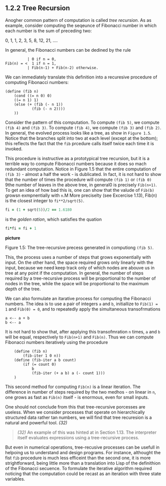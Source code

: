 ## 1.2.2 Tree Recursion

Anogher common pattern of computation is called *tree recursion*. As as example, consider computing the seqeunce of Fibonacci number in which each number is the sum of preceding two:

0, 1, 1, 2, 3, 5, 8, 12, 21, ....

In general, the Fibonacci numbers can be dedined by the rule

```
          | 0 if n = 0,
Fib(n) = <  1 if n = 1,
          | Fib(n-1) + Fib(n-2) otherwise.

```

We can immediately translate this definition into a recuresive procedure of computing Fibonacci numbers:

```Lisp
(define (fib n)
    (cond ((= n 0) 0)
    ((= n 1) 1)
    (else (+ (fib (- n 1)) 
            (fib (- n 2))))
    ))
```

Consider the pattern of this computation. To compute `(fib 5)`, we compute `(fib 4)` and `(fib 3)`. To compute `(fib 4)`, we compute `(fib 3)` and `(fib 2)`. In general, the evolved process looks like a tree, as show in `Figure 1.5`.  Notice that the branches split into two at each level (except at the bottom); this reflects the fact that the `fib` prcedure calls itself twice each time it is invoked.

This procedure is instructive as a prototypical tree recursion, but it is a terrible way to compute Fibonacci numbers because it does so mach redundant computation. Notice in Figure 1.5 that the entire computation of `(fib 3)` - almost a half the work - is dublicated. In fact, it is not hard to show that the number of times the procedure will compute `(fib 1)` or `(fib 0)` 9the number of leaves in the above tree, in general0 is precisely `Fib(n+1)`. To get an idea of how bad this is, one can show that the valude of `Fib(b)` growsn exmpnentially with `n`.M More preciselty (see Excercise 1.13), Fib(n) is the closest integer to `fi**2/sqrt(5)`.

```Ruby
fi = (1 + sqrt(5))/2 == 1.6180
```
is the *golden ration*, which satisfies the quation

```Ruby
fi*fi = fi + 1
```

**picture**

Figure 1.5: The tree-recursive precess generated in computiong `(fib 5)`.

This, the process uses a number of steps that grows exponentially with input. On the other hand, the space required grows only linearly with the input, because we need keep track only of which nodes are abouve us in tree at any point if the computation. In general, the number of steps required by a tree-recursive process will be proportional to the number of nodes in the tree, while the space will be proportional to the maximum depth of the tree.


We can also formulate an itarative process for computing the Fibonacci numbers. The idea is to use a pair of integers `a` and `b`, initiallize to `Fib(1) = 1` and `Fib(0) = 0`, and to repeatedly apply the simultaneous transofrmations

```
a <-- a + b
b <-- a
````

It is not hard to show that, after applying this transofmration `n` times, `a` and `b` will be equal, respectively to `Fib(n+1)` and `Fib(n)`. Thus we can compute Fibonacci numbers iteratively using the procedure

```Lisp
    (define (fib n)
        (fib-iter 1 0 n))
    (define (fib-iter a b count)
        (if (= count 0)
            b
            (fib-iter (+ a b) a (- count 1)))    
    ) 
```

This second method for computing `Fib(n)` is a linear iteration. The difference in number of steps required by the two medhos - on linear in `n`, one grows as fast as `Fib(n)` itself - is enormous, even for small inputs.

One should not conclude from this that tree-recursive porcesses are useless. When we consider processes that operate on hierarchically structured data rather tan numbers, we will find that tree recuresion is a natural and powerful tool. *(32)*

> *(32)* An example of this was hinted at in Section 1.13. The interpreter itself evaluates expressions using a tree-recursive process.

But even in numerical operations, tree-recusive processes can be usefull in helpoing us to understand and design programs. For instance, althought the fist `fib` procedure is much less efficeint than the second one, it is more strightforward, being little more than a translation into Lisp of the definithion of the Fibonacci secuence. To formulate the iterative algorithm required noticing that the computation could be recast as an iteration with three state variables.